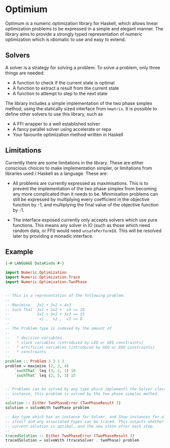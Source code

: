 # Optimium

Optimum is a numeric optimization library for Haskell, which allows linear
optimization problems to be expressed in a simple and elegant manner. The
library aims to provide a strongly typed representation of numeric optimization
which is idiomatic to use and easy to extend.

## Solvers

A solver is a strategy for solving a problem. To solve a problem, only three
things are needed:

  * A function to check if the current state is optimal
  * A function to extract a result from the current state
  * A function to attempt to step to the next state

The library includes a simple implementation of the two phase simplex method,
using the statically sized interface from `hmatrix`. It is possible to define
other solvers to use this library, such as

  * A FFI wrapper to a well established solver
  * A fancy parallel solver using accelerate or repa
  * Your favourite optimization method written in Haskell

## Limitations

Currently there are some limitations in the library. These are either conscious
choices to make implementation simpler, or limitations from libraries used /
Haskell as a language. These are:

  * All problems are currently expressed as maximisations. This is to prevent
      the implementation of the two phase simplex from becoming any more
      complicated than it needs to be. Minimisation problems can still be
      expressed by multiplying every coefficient in the objective function by
      -1, and multiplying the final value of the objective function by -1.

  * The interface exposed currently only accepts solvers which use pure
      functions. This means any solver in IO (such as those which need random
      data, or FFI) would need `unsafePerformIO`. This will be resolved later
      by providing a monadic interface.

## Example

```haskell
{-# LANGUAGE DataKinds #-}

import Numeric.Optimization
import Numeric.Optimization.Trace
import Numeric.Optimization.TwoPhase


-- This is a representation of the following problem:
--
-- Maximise   2x1 + 3x2 + 4x3
-- Such That  3x1 + 2x2 +  x3 <= 10
--            2x1 + 5x2 + 3x3 <= 15
--             x1 ,  x2 ,  x3 >= 0
--
-- The Problem type is indexed by the amount of
--
--   * decision variables
--   * slack variables (introduced by LEQ or GEQ constraints)
--   * artificial variables (introduced by GEQ or EQU constraints)
--   * constraints
--
problem :: Problem 3 3 1 3
problem = maximise (2, 3, 4)
    `suchThat` leq (3, 2, 1) 10
    `suchThat` leq (2, 5, 3) 15


-- Problems can be solved by any type which implements the Solver class. For
-- instance, this problem is solved by the two phase simplex method.
--
solution :: Either TwoPhaseError (TwoPhaseResult 3)
solution = solveWith twoPhase problem

-- Any type which has an instance for Solver, and Show instances for all
-- itself and any associated types can be traced. This outputs whether the
-- current solution is optimal, and the new state after each step.
--
tracedSolution :: Either TwoPhaseError (TwoPhaseResult 3)
tracedSolution = solveWith (traceSolver . twoPhase) problem
```

